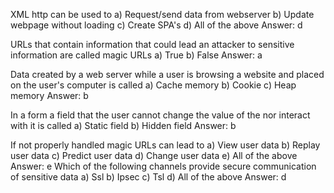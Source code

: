 XML http can be used to
a) Request/send data from webserver
b) Update webpage without loading
c) Create SPA's
d) All of the above
Answer: d

URLs that contain information that could lead an attacker to sensitive information are called magic URLs
a) True
b) False
Answer: a

Data created by a web server while a user is browsing a website and placed on the user's computer is called
a) Cache memory
b) Cookie
c) Heap memory
Answer: b

In a form a field that the user cannot change the value of the nor interact with it is called
a) Static field
b) Hidden field
Answer: b

If not properly handled magic URLs can lead to 
a) View user data
b) Replay user data
c) Predict user data
d) Change user data
e) All of the above
Answer: e
Which of the following channels provide secure communication of sensitive data
a) Ssl
b) Ipsec
c) Tsl
d) All of the above
Answer: d
